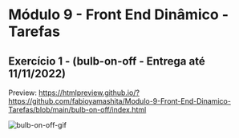 # Módulo 9 - Front End Dinâmico - Tarefas
## Exercício 1 - (bulb-on-off - Entrega até 11/11/2022)

Preview: https://htmlpreview.github.io/?https://github.com/fabioyamashita/Modulo-9-Front-End-Dinamico-Tarefas/blob/main/bulb-on-off/index.html

![bulb-on-off-gif](https://user-images.githubusercontent.com/98363297/201210464-cd9e60ab-bb5f-400c-ac55-db1a54907ddc.gif)
